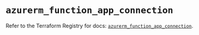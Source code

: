 # `azurerm_function_app_connection`

Refer to the Terraform Registry for docs: [`azurerm_function_app_connection`](https://registry.terraform.io/providers/hashicorp/azurerm/3.99.0/docs/resources/function_app_connection).

